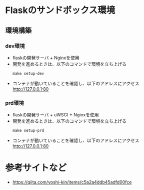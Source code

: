# Flaskのサンドボックス環境

## 環境構築

### dev環境

- flaskの開発サーバ + Nginxを使用
- 開発を進めるときは、以下のコマンドで環境を立ち上げる
  ```
  make setup-dev
  ``` 
- コンテナが動いていることを確認し、以下のアドレスにアクセス  
  http://127.0.0.1:80

### prd環境

- flaskの開発サーバ + uWSGI + Nginxを使用
- 開発を進めるときは、以下のコマンドで環境を立ち上げる
  ```
  make setup-prd
  ``` 
- コンテナが動いていることを確認し、以下のアドレスにアクセス  
  http://127.0.0.1:80

# 参考サイトなど

- https://qiita.com/yoshi-kin/items/c5a2a4ddb45adfd00fce
